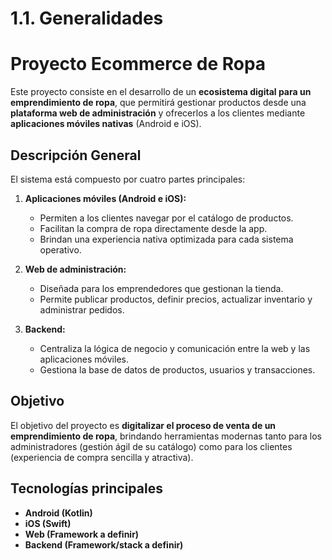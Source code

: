 # 1.1. Generalidades

# Proyecto Ecommerce de Ropa

Este proyecto consiste en el desarrollo de un **ecosistema digital para un emprendimiento de ropa**, que permitirá gestionar productos desde una **plataforma web de administración** y ofrecerlos a los clientes mediante **aplicaciones móviles nativas** (Android e iOS).

## Descripción General

El sistema está compuesto por cuatro partes principales:

1. **Aplicaciones móviles (Android e iOS):**  
   - Permiten a los clientes navegar por el catálogo de productos.  
   - Facilitan la compra de ropa directamente desde la app.  
   - Brindan una experiencia nativa optimizada para cada sistema operativo.  

2. **Web de administración:**  
   - Diseñada para los emprendedores que gestionan la tienda.  
   - Permite publicar productos, definir precios, actualizar inventario y administrar pedidos.  

3. **Backend:**  
   - Centraliza la lógica de negocio y comunicación entre la web y las aplicaciones móviles.  
   - Gestiona la base de datos de productos, usuarios y transacciones.  

## Objetivo

El objetivo del proyecto es **digitalizar el proceso de venta de un emprendimiento de ropa**, brindando herramientas modernas tanto para los administradores (gestión ágil de su catálogo) como para los clientes (experiencia de compra sencilla y atractiva).

## Tecnologías principales

- **Android (Kotlin)**
- **iOS (Swift)**
- **Web (Framework a definir)**
- **Backend (Framework/stack a definir)**

